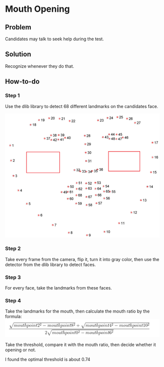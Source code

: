 # Mouth Opening

## Problem 
Candidates may talk to seek help during the test. 

## Solution 
Recognize whenever they do that.

## How-to-do 

### Step 1 

Use the dlib library to detect 68 different landmarks on the candidates face. 

![Facial_Landmarks](68_facial_landmarks.png)

### Step 2 

Take every frame from the camera, flip it, turn it into gray color, then use the detector from the dlib library to detect faces.

### Step 3 

For every face, take the landmarks from these faces.

### Step 4 

Take the landmarks for the mouth, then calculate the mouth ratio by the formula: 
![alt text](formula.png)

Take the threshold, compare it with the mouth ratio, then decide whether it opening or not. 

I found the optimal threshold is about 0.74